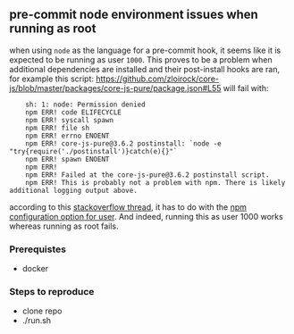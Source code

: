 ## pre-commit node environment issues when running as root
when using `node` as the language for a pre-commit hook, it seems like it is expected to be running as user `1000`. This proves to be a problem when additional dependencies are installed and their post-install hooks are ran, for example this script: https://github.com/zloirock/core-js/blob/master/packages/core-js-pure/package.json#L55 will fail with:
```
    sh: 1: node: Permission denied
    npm ERR! code ELIFECYCLE
    npm ERR! syscall spawn
    npm ERR! file sh
    npm ERR! errno ENOENT
    npm ERR! core-js-pure@3.6.2 postinstall: `node -e "try{require('./postinstall')}catch(e){}"`
    npm ERR! spawn ENOENT
    npm ERR!
    npm ERR! Failed at the core-js-pure@3.6.2 postinstall script.
    npm ERR! This is probably not a problem with npm. There is likely additional logging output above.
```

according to this [stackoverflow thread](https://stackoverflow.com/a/53270214), it has to do with the [npm configuration option for user](https://docs.npmjs.com/misc/config#user). And indeed, running this as user 1000 works whereas running as root fails.

### Prerequistes
- docker

### Steps to reproduce
- clone repo
- ./run.sh
